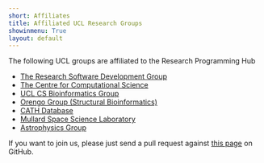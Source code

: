 ```yaml
---
short: Affiliates
title: Affiliated UCL Research Groups
showinmenu: True
layout: default
---
```


The following UCL groups are affiliated to the Research Programming Hub

* [The Research Software Development Group](http://development.rc.ucl.ac.uk/)
* [The Centre for Computational Science](http://ccs.chem.ucl.ac.uk/)
* [UCL CS Bioinformatics Group](http://bioinf.cs.ucl.ac.uk/)
* [Orengo Group (Structural Bioinformatics)](http://www.ucl.ac.uk/orengo-group)
* [CATH Database](http://www.cathdb.info/)
* [Mullard Space Science Laboratory](http://www.ucl.ac.uk/mssl)
* [Astrophysics Group](http://www.ucl.ac.uk/star/)

If you want to join us, please just send a pull request against [this page](https://github.com/UCLProgrammingHub/web/blob/master/affiliates/index.md) on GitHub.
